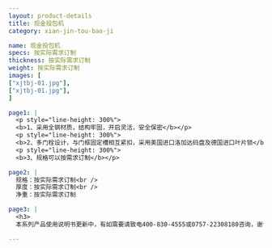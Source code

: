 ```yaml
---
layout: product-details
title: 现金投包机
category: xian-jin-tou-bao-ji

name: 现金投包机
specs: 按实际需求订制
thickness: 按实际需求订制
weight: 按实际需求订制
images: [
["xjtbj-01.jpg"],
["xjtbj-01.jpg"],
]

page1: |
  <p style="line-height: 300%">
  <b>1、采用全钢材质，结构牢固，开启灵活，安全保密</b></p>
  <p style="line-height: 300%">
  <b>2、多门栓设计，与门框固定槽相互紧扣，采用美国进口洛加达码盘及德国进口叶片锁</b></p>
  <p style="line-height: 300%">
  <b>3、规格可以按需求订制</b></p>

page2: |
  规格：按实际需求订制<br />
  厚度：按实际需求订制<br />
  净重：按实际需求订制

page3: |
  <h3>
  本系列产品使用说明书更新中，有如需要请致电400-830-4555或0757-22308180咨询，谢谢！</h3>

---
```

